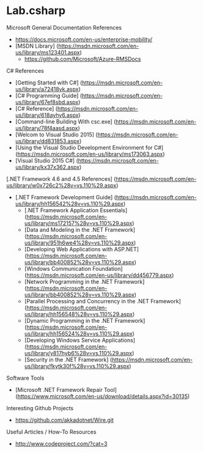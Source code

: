 # Lab.csharp

Microsoft General Documentation References
* https://docs.microsoft.com/en-us/enterprise-mobility/
* [MSDN Library] (https://msdn.microsoft.com/en-us/library/ms123401.aspx)
	* https://github.com/Microsoft/Azure-RMSDocs

C# References
* [Getting Started with C#] (https://msdn.microsoft.com/en-us/library/a72418yk.aspx)
* [C# Programming Guide] (https://msdn.microsoft.com/en-us/library/67ef8sbd.aspx)
* [C# Reference] (https://msdn.microsoft.com/en-us/library/618ayhy6.aspx)
* [Command-line Building With csc.exe] (https://msdn.microsoft.com/en-us/library/78f4aasd.aspx)
* [Welcom to Visual Studio 2015] (https://msdn.microsoft.com/en-us/library/dd831853.aspx)
* [Using the Visual Studio Development Environment for C#] (https://msdn.microsoft.com/en-us/library/ms173063.aspx)
* [Visual Studio 2015 C#] (https://msdn.microsoft.com/en-us/library/kx37x362.aspx)


[.NET Framework 4.6 and 4.5 References] (https://msdn.microsoft.com/en-us/library/w0x726c2%28v=vs.110%29.aspx)
* [.NET Framework Development Guide] (https://msdn.microsoft.com/en-us/library/hh156542%28v=vs.110%29.aspx)
	* [.NET Framework Application Essentials] (https://msdn.microsoft.com/en-us/library/ms172157%28v=vs.110%29.aspx)
	* [Data and Modeling in the .NET Framework] (https://msdn.microsoft.com/en-us/library/951h6we4%28v=vs.110%29.aspx)
	* [Developing Web Applications with ASP.NET] (https://msdn.microsoft.com/en-us/library/bb400852%28v=vs.110%29.aspx)
	* [Windows Communication Foundation] (https://msdn.microsoft.com/en-us/library/dd456779.aspx)
	* [Network Programming in the .NET Framework] (https://msdn.microsoft.com/en-us/library/bb400852%28v=vs.110%29.aspx)
	* [Parallel Processing and Concurrency in the .NET Framework] (https://msdn.microsoft.com/en-us/library/hh156548%28v=vs.110%29.aspx)
	* [Dynamic Programming in the .NET Framework] (https://msdn.microsoft.com/en-us/library/hh156524%28v=vs.110%29.aspx)
	* [Developing Windows Service Applications] (https://msdn.microsoft.com/en-us/library/y817hyb6%28v=vs.110%29.aspx)
	* [Security in the .NET Framework] (https://msdn.microsoft.com/en-us/library/fkytk30f%28v=vs.110%29.aspx)


Software Tools
* [Microsoft .NET Framework Repair Tool] (https://www.microsoft.com/en-us/download/details.aspx?id=30135)


Interesting Github Projects
* https://github.com/akkadotnet/Wire.git


Useful Articles / How-To Resources
* http://www.codeproject.com/?cat=3
